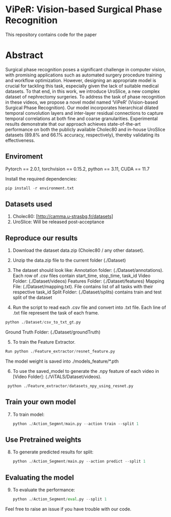 # ViPeR: Vision-based Surgical Phase Recognition
This repository contains code for the paper

# Abstract 
Surgical phase recognition poses a significant challenge in computer vision, with promising applications such as automated surgery procedure training and workflow optimization. However, designing an appropriate model is crucial for tackling this task, especially given the lack of suitable medical datasets. To that end, in this work, we introduce UroSlice, a new complex dataset of nephrectomy surgeries. To address the task of phase recognition in these videos, we propose a novel model named ‘ViPeR’ (Vision-based Surgical Phase Recognition). Our model incorporates hierarchical dilated temporal convolution layers and inter-layer residual connections to capture temporal correlations at both fine and coarse granularities. Experimental results demonstrate that our approach achieves state-of-the-art performance on both the publicly available Cholec80 and in-house UroSlice datasets (89.8% and 66.1% accuracy, respectively), thereby validating its effectiveness.

## Enviroment
Pytorch == 2.0.1, 
torchvision == 0.15.2, 
python == 3.11, 
CUDA == 11.7

Install the required dependencies: 
```python
pip install -r environment.txt
```
## Datasets used
1. Cholec80: [http://camma.u-strasbg.fr/datasets]
2. UroSlice: Will be released post-acceptance

## Reproduce our results
1. Download the dataset data.zip (Cholec80 / any other dataset). 

2. Unzip the data.zip file to the current folder (./Dataset)

3. The dataset should look like:
Annotation folder: (./Dataset/annotations). Each row of .csv files contain start_time, stop_time, task_id
Video Folder: (./Dataset/videos)
Features Folder: (./Dataset/features)
Mapping File: (./Dataset/mapping.txt). File contains list of all tasks with their respective task_id
Split Folder: (./Dataset/splits) contains train and test split of the dataset

4. Run the script to read each .csv file and convert into .txt file. Each line of .txt file represent the task of each frame.
```python
python ./Dataset/csv_to_txt_gt.py
```
Ground Truth Folder: (./Dataset/groundTruth)

5. To train the Feature Extractor.
```python
Run python ./Feature_extractor/resnet_feature.py
```
The model weight is saved into ./models_feature/*.pth

6. To use the saved_model to generate the .npy feature of each video in [Video Folder]: (./ViTALS/Dataset/videos).
```python
 python ./Feature_extractor/datasets_npy_using_resnet.py
```

## Train your own model
7. To train model:
   ```python
   python ./Action_Segmnt/main.py --action train --split 1
   ```

## Use Pretrained weights
8. To generate predicted results for split:
   ```python
   python ./Action_Segment/main.py --action predict --split 1
   ```

## Evaluating the model
9. To evaluate the performance:
   ``` python
   python ./Action_Segment/eval.py --split 1
   ```


Feel free to raise an issue if you have trouble with our code.
